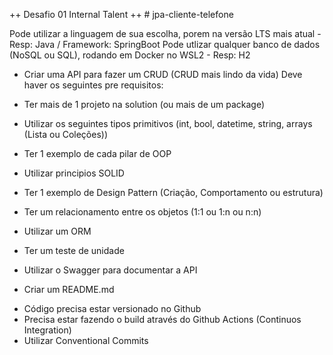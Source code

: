 ++ Desafio 01 Internal Talent ++ # jpa-cliente-telefone

Pode utilizar a linguagem de sua escolha, porem na versão LTS mais atual - Resp: Java / Framework: SpringBoot 
Pode utlizar qualquer banco de dados (NoSQL ou SQL), rodando em Docker no WSL2 - Resp: H2

- Criar uma API para fazer um CRUD (CRUD mais lindo da vida)
Deve haver os seguintes pre requisitos:
- Ter mais de 1 projeto na solution (ou mais de um package)
- Utilizar os seguintes tipos primitivos (int, bool, datetime, string, arrays (Lista ou Coleções))
- Ter 1 exemplo de cada pilar de OOP

- Utilizar principios SOLID
- Ter 1 exemplo de Design Pattern (Criação, Comportamento ou estrutura)
- Ter um relacionamento entre os objetos (1:1 ou 1:n ou n:n)
- Utilizar um ORM
- Ter um teste de unidade
- Utilizar o Swagger para documentar a API
- Criar um README.md
 
 * Código precisa estar versionado no Github
 * Precisa estar fazendo o build através do Github Actions (Continuos Integration)
 * Utilizar Conventional Commits

